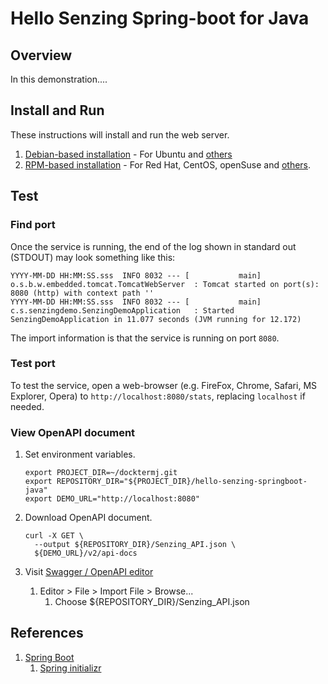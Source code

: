 # Hello Senzing Spring-boot for Java

## Overview

In this demonstration....

## Install and Run

These instructions will install and run the web server.

1. [Debian-based installation](doc/debian-based-installation.md) - For Ubuntu and [others](https://en.wikipedia.org/wiki/List_of_Linux_distributions#Debian-based)
1. [RPM-based installation](doc/rpm-based-installation.md) - For Red Hat, CentOS, openSuse and [others](https://en.wikipedia.org/wiki/List_of_Linux_distributions#RPM-based).

## Test

### Find port

Once the service is running, the end of the log shown in standard out (STDOUT) may look something like this:

```console
YYYY-MM-DD HH:MM:SS.sss  INFO 8032 --- [           main] o.s.b.w.embedded.tomcat.TomcatWebServer  : Tomcat started on port(s): 8080 (http) with context path ''
YYYY-MM-DD HH:MM:SS.sss  INFO 8032 --- [           main] c.s.senzingdemo.SenzingDemoApplication   : Started SenzingDemoApplication in 11.077 seconds (JVM running for 12.172)
```

The import information is that the service is running on port `8080`.

### Test port

To test the service, open a web-browser (e.g. FireFox, Chrome, Safari, MS Explorer, Opera) to
`http://localhost:8080/stats`,  replacing `localhost` if needed.

### View OpenAPI document

1. Set environment variables.

    ```console
    export PROJECT_DIR=~/docktermj.git
    export REPOSITORY_DIR="${PROJECT_DIR}/hello-senzing-springboot-java"
    export DEMO_URL="http://localhost:8080"
    ```

1. Download OpenAPI document.

    ```console
    curl -X GET \
      --output ${REPOSITORY_DIR}/Senzing_API.json \
      ${DEMO_URL}/v2/api-docs
    ```

1. Visit [Swagger / OpenAPI editor](https://editor.swagger.io)
    1. Editor > File > Import File > Browse...
        1. Choose ${REPOSITORY_DIR}/Senzing_API.json

## References

1. [Spring Boot](http://spring.io/projects/spring-boot)
    1. [Spring initializr](https://start.spring.io/)